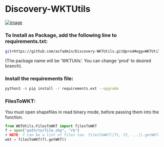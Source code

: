 # Discovery-WKTUtils

[![image](https://img.shields.io/pypi/v/wktutils.svg)](https://pypi.python.org/pypi/WKTUtils)

### To Install as Package, add the following line to requirements.txt:

```bash
git+https://github.com/asfadmin/Discovery-WKTUtils.git@prod#egg=WKTUtils
```

(The package name will be 'WKTUtils'. You can change 'prod' to desired branch).

### Install the requirements file:

```bash
python3 -m pip install -r requirements.ext --upgrade
```

### FilesToWKT:
You must open shapefiles in read binary mode, before passing them into the function.

```python
from WKTUtils.FilesToWKT import filesToWKT
f = open("path/to/file.shp", "rb")
# NOTE: f can be a list of files too. filesToWKT([f1, f2, ...]).getWKT()
wkt = filesToWKT(f).getWKT()
```